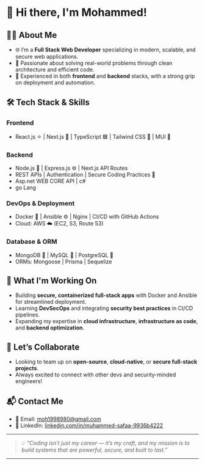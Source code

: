 
# 👋 Hi there, I'm **Mohammed**!

## 👨‍💻 About Me

* 🌐 I’m a **Full Stack Web Developer** specializing in modern, scalable, and secure web applications.
* 🧠 Passionate about solving real-world problems through clean architecture and efficient code.
* 💼 Experienced in both **frontend** and **backend** stacks, with a strong grip on deployment and automation.

## 🛠 Tech Stack & Skills

### **Frontend**

* React.js ⚛️ | Next.js 🔁 | TypeScript 🟦 | Tailwind CSS 🎨 | MUI 🧩

### **Backend**

* Node.js 🚀 | Express.js ⚙️ | Next.js API Routes
* REST APIs | Authentication | Secure Coding Practices 🔐
* Asp.net WEB CORE API | c#
* go Lang

### **DevOps & Deployment**

* Docker 🐳 | Ansible ⚙️ | Nginx | CI/CD with GitHub Actions
* Cloud: AWS ☁️ (EC2, S3, Route 53)

### **Database & ORM**

* MongoDB 🍃 | MySQL 🐬 | PostgreSQL 🐘
* ORMs: Mongoose | Prisma | Sequelize

## 🚀 What I'm Working On

* Building **secure, containerized full-stack apps** with Docker and Ansible for streamlined deployment.
* Learning **DevSecOps** and integrating **security best practices** in CI/CD pipelines.
* Expanding my expertise in **cloud infrastructure**, **infrastructure as code**, and **backend optimization**.

## 🤝 Let’s Collaborate

* Looking to team up on **open-source**, **cloud-native**, or **secure full-stack projects**.
* Always excited to connect with other devs and security-minded engineers!

## 📬 Contact Me

* 📧 Email: [moh1998980@gmail.com](mailto:moh1998980@gmail.com)
* 💼 LinkedIn: [linkedin.com/in/muhammed-safaa-9936b4222](https://www.linkedin.com/in/muhammed-safaa-9936b4222/)

---

> 💡 *“Coding isn’t just my career — it’s my craft, and my mission is to build systems that are powerful, secure, and built to last.”*

---
